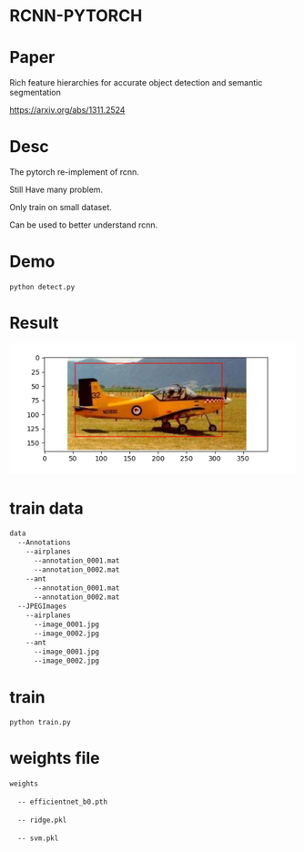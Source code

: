 # RCNN-PYTORCH

# Paper
  Rich feature hierarchies for accurate object detection and semantic segmentation
  
  https://arxiv.org/abs/1311.2524
  
# Desc
  The pytorch re-implement of rcnn. 
  
  Still Have many problem.
  
  Only train on small dataset.
  
  Can be used to better understand rcnn.
  
# Demo
    python detect.py
    
# Result
![image](imgs/detect.png)

  

# train data
    data
      --Annotations
        --airplanes
          --annotation_0001.mat
          --annotation_0002.mat
        --ant
          --annotation_0001.mat
          --annotation_0002.mat
      --JPEGImages
        --airplanes
          --image_0001.jpg
          --image_0002.jpg
        --ant
          --image_0001.jpg
          --image_0002.jpg
# train
    python train.py

# weights file
    weights
  
      -- efficientnet_b0.pth

      -- ridge.pkl

      -- svm.pkl
